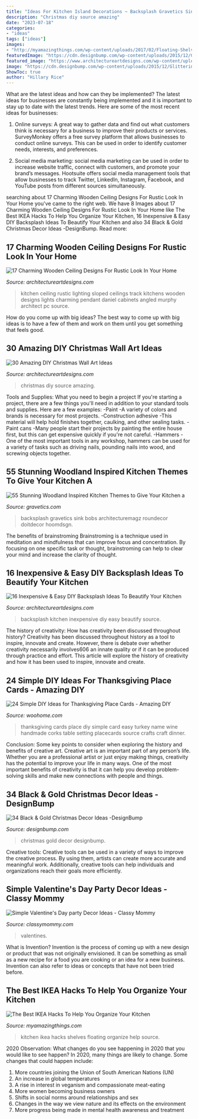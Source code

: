 ```yaml
---
title: "Ideas For Kitchen Island Decorations ~ Backsplash Gravetics Sink Bobs Architecturemagz Roundecor Doitdecor Hoomdsgn"
description: "Christmas diy source amazing"
date: "2023-07-18"
categories:
- "ideas"
tags: ["ideas"]
images:
- "http://myamazingthings.com/wp-content/uploads/2017/02/Floating-Shelves-678x1024.jpg"
featuredImage: "https://cdn.designbump.com/wp-content/uploads/2015/12/Glittering-Black-And-Gold-Christmas-Decor-ideas-22.jpg"
featured_image: "https://www.architectureartdesigns.com/wp-content/uploads/2016/04/8-24.jpg"
image: "https://cdn.designbump.com/wp-content/uploads/2015/12/Glittering-Black-And-Gold-Christmas-Decor-ideas-22.jpg"
ShowToc: true
author: "Hillary Rice"
---
```



What are the latest ideas and how can they be implemented?
The latest ideas for businesses are constantly being implemented and it is important to stay up to date with the latest trends. Here are some of the most recent ideas for businesses:
1. Online surveys: A great way to gather data and find out what customers think is necessary for a business to improve their products or services. SurveyMonkey offers a free survey platform that allows businesses to conduct online surveys. This can be used in order to identify customer needs, interests, and preferences.

2. Social media marketing: social media marketing can be used in order to increase website traffic, connect with customers, and promote your brand’s messages. Hootsuite offers social media management tools that allow businesses to track Twitter, LinkedIn, Instagram, Facebook, and YouTube posts from different sources simultaneously.

	

		
searching about 17 Charming Wooden Ceiling Designs For Rustic Look In Your Home you've came to the right web. We have 8 Images about 17 Charming Wooden Ceiling Designs For Rustic Look In Your Home like The Best IKEA Hacks To Help You Organize Your Kitchen, 16 Inexpensive &amp; Easy DIY Backsplash Ideas To Beautify Your Kitchen and also 34 Black &amp; Gold Christmas Decor Ideas -DesignBump. Read more:
		
    
## 17 Charming Wooden Ceiling Designs For Rustic Look In Your Home

<img loading=lazy src="https://www.architectureartdesigns.com/wp-content/uploads/2015/11/144.jpg" onerror="this.onerror=null;this.src='https://tse4.mm.bing.net/th?id=OIP.HrqQSanKq0q-VCJHXlMYAgAAAA&amp;pid=15.1';" alt="17 Charming Wooden Ceiling Designs For Rustic Look In Your Home">

_Source: architectureartdesigns.com_

>kitchen ceiling rustic lighting sloped ceilings track kitchens wooden designs lights charming pendant daniel cabinets angled murphy architect pc source. 

	

How do you come up with big ideas?
The best way to come up with big ideas is to have a few of them and work on them until you get something that feels good.

    
## 30 Amazing DIY Christmas Wall Art Ideas

<img loading=lazy src="http://www.architectureartdesigns.com/wp-content/uploads/2013/12/306-630x917.jpg" onerror="this.onerror=null;this.src='https://tse3.mm.bing.net/th?id=OIP.Hd6I6UsfmZy_vHjsBpJBpwHaKx&amp;pid=15.1';" alt="30 Amazing DIY Christmas Wall Art Ideas">

_Source: architectureartdesigns.com_

>christmas diy source amazing. 

	

Tools and Supplies: What you need to begin a project
If you're starting a project, there are a few things you'll need in addition to your standard tools and supplies. Here are a few examples: 
-Paint -A variety of colors and brands is necessary for most projects. 
-Construction adhesive -This material will help hold finishes together, caulking, and other sealing tasks. 
-Paint cans -Many people start their projects by painting the entire house first, but this can get expensive quickly if you're not careful. 
-Hammers -One of the most important tools in any workshop, hammers can be used for a variety of tasks such as driving nails, pounding nails into wood, and screwing objects together.

    
## 55 Stunning Woodland Inspired Kitchen Themes To Give Your Kitchen A

<img loading=lazy src="https://www.gravetics.com/wp-content/uploads/2017/09/Gray-and-white-kitchen.jpg" onerror="this.onerror=null;this.src='https://tse3.mm.bing.net/th?id=OIP.gfzCO2BB2QMBH-oILtAEhgHaLH&amp;pid=15.1';" alt="55 Stunning Woodland Inspired Kitchen Themes to Give Your Kitchen a">

_Source: gravetics.com_

>backsplash gravetics sink bobs architecturemagz roundecor doitdecor hoomdsgn. 

	

The benefits of brainstroming
Brainstroming is a technique used in meditation and mindfulness that can improve focus and concentration. By focusing on one specific task or thought, brainstroming can help to clear your mind and increase the clarity of thought.

    
## 16 Inexpensive &amp; Easy DIY Backsplash Ideas To Beautify Your Kitchen

<img loading=lazy src="https://www.architectureartdesigns.com/wp-content/uploads/2016/04/8-24.jpg" onerror="this.onerror=null;this.src='https://tse1.mm.bing.net/th?id=OIP.s6--zD0j_5SIYAsBKi0yhQHaJ4&amp;pid=15.1';" alt="16 Inexpensive &amp; Easy DIY Backsplash Ideas To Beautify Your Kitchen">

_Source: architectureartdesigns.com_

>backsplash kitchen inexpensive diy easy beautify source. 

	

The history of creativity: How has creativity been discussed throughout history?
Creativity has been discussed throughout history as a tool to inspire, innovate and create. However, there is debate over whether creativity necessarily involves606
an innate quality or if it can be produced through practice and effort. This article will explore the history of creativity and how it has been used to inspire, innovate and create.

    
## 24 Simple DIY Ideas For Thanksgiving Place Cards - Amazing DIY

<img loading=lazy src="http://www.woohome.com/wp-content/uploads/2013/11/DIY-Thanksgiving-Place-Cards-22.jpg" onerror="this.onerror=null;this.src='https://tse4.mm.bing.net/th?id=OIP.oNDfsGogfHYEMdcgp1sY4AHaLH&amp;pid=15.1';" alt="24 Simple DIY Ideas for Thanksgiving Place Cards - Amazing DIY">

_Source: woohome.com_

>thanksgiving cards place diy simple card easy turkey name wine handmade corks table setting placecards source crafts craft dinner. 

	

Conclusion: Some key points to consider when exploring the history and benefits of creative art.
Creative art is an important part of any person’s life. Whether you are a professional artist or just enjoy making things, creativity has the potential to improve your life in many ways. One of the most important benefits of creativity is that it can help you develop problem-solving skills and make new connections with people and things.

    
## 34 Black &amp; Gold Christmas Decor Ideas -DesignBump

<img loading=lazy src="https://cdn.designbump.com/wp-content/uploads/2015/12/Glittering-Black-And-Gold-Christmas-Decor-ideas-22.jpg" onerror="this.onerror=null;this.src='https://tse2.mm.bing.net/th?id=OIP.8m_tv86hvkh8oDHRbTftaAHaK7&amp;pid=15.1';" alt="34 Black &amp; Gold Christmas Decor Ideas -DesignBump">

_Source: designbump.com_

>christmas gold decor designbump. 

	

Creative tools:
Creative tools can be used in a variety of ways to improve the creative process. By using them, artists can create more accurate and meaningful work. Additionally, creative tools can help individuals and organizations reach their goals more efficiently.

    
## Simple Valentine&#039;s Day Party Decor Ideas - Classy Mommy

<img loading=lazy src="https://classymommy.com/wp-content/uploads/2016/01/IMG_2811.jpg" onerror="this.onerror=null;this.src='https://tse4.mm.bing.net/th?id=OIP.NpmtwasuxEW2CsWC2pRVOgHaJ4&amp;pid=15.1';" alt="Simple Valentine&#039;s Day party Decor Ideas - Classy Mommy">

_Source: classymommy.com_

>valentines. 

	

What is Invention?
Invention is the process of coming up with a new design or product that was not originally envisioned. It can be something as small as a new recipe for a food you are cooking or an idea for a new business. Invention can also refer to ideas or concepts that have not been tried before.

    
## The Best IKEA Hacks To Help You Organize Your Kitchen

<img loading=lazy src="http://myamazingthings.com/wp-content/uploads/2017/02/Floating-Shelves-678x1024.jpg" onerror="this.onerror=null;this.src='https://tse3.mm.bing.net/th?id=OIP.-D--rmX02BK7FM_SRJbbbwHaLL&amp;pid=15.1';" alt="The Best IKEA Hacks To Help You Organize Your Kitchen">

_Source: myamazingthings.com_

>kitchen ikea hacks shelves floating organize help source. 

	

2020 Observation: What changes do you see happening in 2020 that you would like to see happen?
In 2020, many things are likely to change. Some changes that could happen include:
1. More countries joining the Union of South American Nations (UN) 
2. An increase in global temperatures 
3. A rise in interest in veganism and compassionate meat-eating 
4. More women becoming business owners 
5. Shifts in social norms around relationships and sex 
6. Changes in the way we view nature and its effects on the environment 
7. More progress being made in mental health awareness and treatment 

